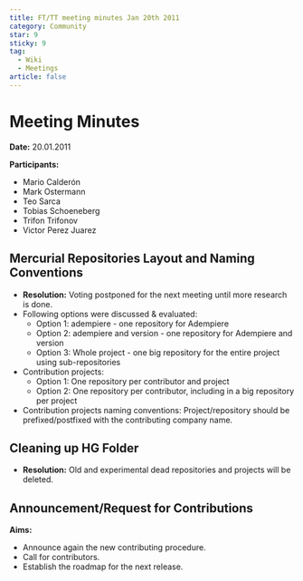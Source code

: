 ```yaml
---
title: FT/TT meeting minutes Jan 20th 2011
category: Community
star: 9
sticky: 9
tag:
  - Wiki
  - Meetings
article: false
---
```


# Meeting Minutes

**Date:** 20.01.2011

**Participants:**
- Mario Calderón
- Mark Ostermann
- Teo Sarca
- Tobias Schoeneberg
- Trifon Trifonov
- Victor Perez Juarez

## Mercurial Repositories Layout and Naming Conventions

- **Resolution:** Voting postponed for the next meeting until more research is done.
- Following options were discussed & evaluated:
  - Option 1: adempiere - one repository for Adempiere
  - Option 2: adempiere and version - one repository for Adempiere and version
  - Option 3: Whole project - one big repository for the entire project using sub-repositories
- Contribution projects:
  - Option 1: One repository per contributor and project
  - Option 2: One repository per contributor, including in a big repository per project
- Contribution projects naming conventions: Project/repository should be prefixed/postfixed with the contributing company name.

## Cleaning up HG Folder

- **Resolution:** Old and experimental dead repositories and projects will be deleted.

## Announcement/Request for Contributions

**Aims:**
- Announce again the new contributing procedure.
- Call for contributors.
- Establish the roadmap for the next release.
